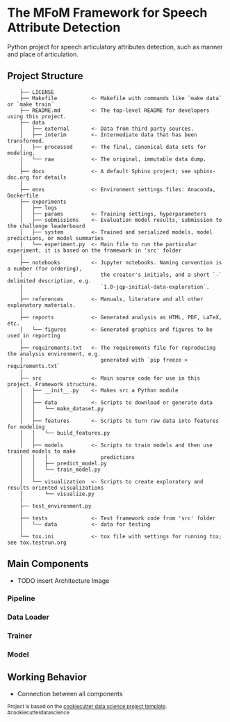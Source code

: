 The MFoM Framework for Speech Attribute Detection
=========================================

Python project for speech articulatory attributes detection, such as manner and place of articulation.

Project Structure
------------
```
    ├── LICENSE
    ├── Makefile           <- Makefile with commands like `make data` or `make train`
    ├── README.md          <- The top-level README for developers using this project.
    ├── data
    │   ├── external       <- Data from third party sources.
    │   ├── interim        <- Intermediate data that has been transformed.
    │   ├── processed      <- The final, canonical data sets for modeling.
    │   └── raw            <- The original, immutable data dump.
    │
    ├── docs               <- A default Sphinx project; see sphinx-doc.org for details
    │
    ├── envs               <- Environment settings files: Anaconda, Dockerfile
    ├── experiments
    │   ├── logs
    │   ├── params         <- Training settings, hyperparameters
    │   ├── submissions    <- Evaluation model results, submission to the challenge leaderboard
    │   ├── system         <- Trained and serialized models, model predictions, or model summaries
    │   └── experiment.py  <- Main file to run the particular experiment, it is based on the framework in 'src' folder
    │
    ├── notebooks          <- Jupyter notebooks. Naming convention is a number (for ordering),
    │                         the creator's initials, and a short `-` delimited description, e.g.
    │                         `1.0-jqp-initial-data-exploration`.
    │
    ├── references         <- Manuals, literature and all other explanatory materials.
    │
    ├── reports            <- Generated analysis as HTML, PDF, LaTeX, etc.
    │   └── figures        <- Generated graphics and figures to be used in reporting
    │
    ├── requirements.txt   <- The requirements file for reproducing the analysis environment, e.g.
    │                         generated with `pip freeze > requirements.txt`
    │
    ├── src                <- Main source code for use in this project. Framework structure.
    │   ├── __init__.py    <- Makes src a Python module
    │   │
    │   ├── data           <- Scripts to download or generate data
    │   │   └── make_dataset.py
    │   │
    │   ├── features       <- Scripts to turn raw data into features for modeling
    │   │   └── build_features.py
    │   │
    │   ├── models         <- Scripts to train models and then use trained models to make
    │   │   │                 predictions
    │   │   ├── predict_model.py
    │   │   └── train_model.py
    │   │
    │   └── visualization  <- Scripts to create exploratory and results oriented visualizations
    │       └── visualize.py
    |
    ├── test_environment.py
    |
    ├── tests              <- Test framework code from 'src' folder
    │   └── data           <- data for testing
    │
    └── tox.ini            <- tox file with settings for running tox; see tox.testrun.org
```

## Main Components

* TODO insert Architecture Image

### Pipeline

### Data Loader

### Trainer

### Model

## Working Behavior
* Connection between all components 

<p><small>Project is based on the <a target="_blank" href="https://github.com/Vanova/cookiecutter-data-science">cookiecutter data science project template</a>. #cookiecutterdatascience</small></p>
